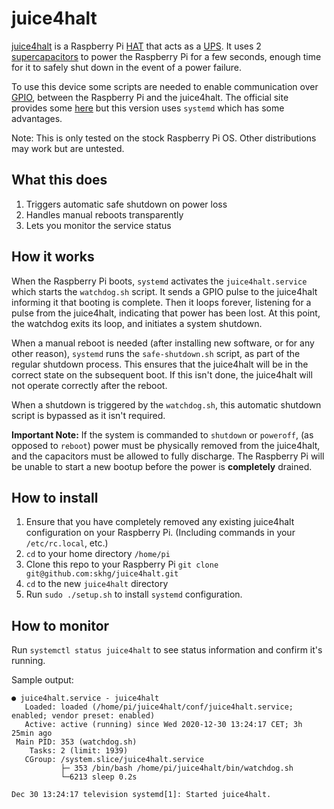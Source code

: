 # juice4halt

[juice4halt](https://juice4halt.com/) is a Raspberry Pi [HAT](https://www.raspberrypi.org/blog/introducing-raspberry-pi-hats/) that acts as a [UPS](https://en.wikipedia.org/wiki/Uninterruptible_power_supply). It uses 2 [supercapacitors](https://en.wikipedia.org/wiki/Supercapacitor) to power the Raspberry Pi for a few seconds, enough time for it to safely shut down in the event of a power failure. 

To use this device some scripts are needed to enable communication over [GPIO](https://www.raspberrypi.org/documentation/usage/gpio/), between the Raspberry Pi and the juice4halt. The official site provides some [here](https://juice4halt.com/getting-started) but this version uses `systemd` which has some advantages.

Note: This is only tested on the stock Raspberry Pi OS. Other distributions may work but are untested.

## What this does
1. Triggers automatic safe shutdown on power loss
1. Handles manual reboots transparently
1. Lets you monitor the service status

## How it works
When the Raspberry Pi boots, `systemd` activates the `juice4halt.service` which starts the `watchdog.sh` script. It sends a GPIO pulse to the juice4halt informing it that booting is complete. Then it loops forever, listening for a pulse from the juice4halt, indicating that power has been lost. At this point, the watchdog exits its loop, and initiates a system shutdown.

When a manual reboot is needed (after installing new software, or for any other reason), `systemd` runs the `safe-shutdown.sh` script, as part of the regular shutdown process. This ensures that the juice4halt will be in the correct state on the subsequent boot. If this isn't done, the juice4halt will not operate correctly after the reboot.

When a shutdown is triggered by the `watchdog.sh`, this automatic shutdown script is bypassed as it isn't required.

**Important Note:** If the system is commanded to `shutdown` or `poweroff`, (as opposed to `reboot`) power must be physically removed from the juice4halt, and the capacitors must be allowed to fully discharge. The Raspberry Pi will be unable to start a new bootup before the power is **completely** drained.

## How to install
1. Ensure that you have completely removed any existing juice4halt configuration on your Raspberry Pi. (Including commands in your `/etc/rc.local`, etc.)
1. `cd` to your home directory `/home/pi` 
1. Clone this repo to your Raspberry Pi `git clone git@github.com:skhg/juice4halt.git`
1. `cd` to the new `juice4halt` directory
1. Run `sudo ./setup.sh` to install `systemd` configuration.

## How to monitor
Run `systemctl status juice4halt` to see status information and confirm it's running.

Sample output:
```
● juice4halt.service - juice4halt
   Loaded: loaded (/home/pi/juice4halt/conf/juice4halt.service; enabled; vendor preset: enabled)
   Active: active (running) since Wed 2020-12-30 13:24:17 CET; 3h 25min ago
 Main PID: 353 (watchdog.sh)
    Tasks: 2 (limit: 1939)
   CGroup: /system.slice/juice4halt.service
           ├─ 353 /bin/bash /home/pi/juice4halt/bin/watchdog.sh
           └─6213 sleep 0.2s

Dec 30 13:24:17 television systemd[1]: Started juice4halt.
```

